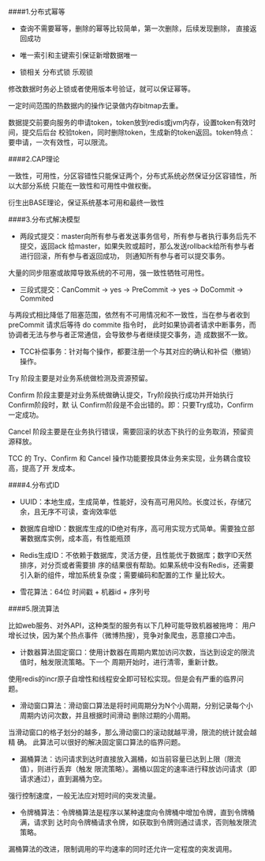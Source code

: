 ####1.分布式幂等

- 查询不需要幂等，删除的幂等比较简单，第一次删除，后续发现删除，
直接返回成功
  
- 唯一索引和主键索引保证新增数据唯一
- 锁相关 分布式锁 乐观锁

修改数据时务必上锁或者使用版本号验证，就可以保证幂等。

一定时间范围的热数据内的操作记录做内存bitmap去重。

数据提交前要向服务的申请token，token放到redis或jvm内存，设置token有效时间，提交后后台
校验token，同时删除token，生成新的token返回。token特点：要申请，一次有效性，可以限流。

####2.CAP理论

一致性，可用性，分区容错性只能保证两个，分布式系统必然保证分区容错性，所以大部分系统
只能在一致性和可用性中做权衡。

衍生出BASE理论，保证系统基本可用和最终一致性

####3.分布式解决模型

- 两段式提交：master向所有参与者发送事务信号，所有参与者执行事务后先不提交，返回ack
给master，如果失败或超时，那么发送rollback给所有参与者进行回滚，所有参与者返回成功，
  则通知所有参与者可以提交事务。
  
大量的同步阻塞或故障导致系统的不可用，强一致性牺牲可用性。

- 三段式提交：CanCommit -> yes -> PreCommit -> yes -> DoCommit -> Commited

与两段式相比降低了阻塞范围，依然有不可用情况和不一致性，当在参与者收到 preCommit 请求后等待 do commite 指令时，
此时如果协调者请求中断事务，而协调者无法与参与者正常通信，会导致参与者继续提交事务，造
成数据不一致。

- TCC补偿事务：针对每个操作，都要注册一个与其对应的确认和补偿（撤销）操作。

Try 阶段主要是对业务系统做检测及资源预留。

Confirm 阶段主要是对业务系统做确认提交，Try阶段执行成功并开始执行 Confirm阶段时，默
认 Confirm阶段是不会出错的。即：只要Try成功，Confirm一定成功。

Cancel 阶段主要是在业务执行错误，需要回滚的状态下执行的业务取消，预留资源释放。

TCC 的 Try、Confirm 和 Cancel 操作功能要按具体业务来实现，业务耦合度较高，提高了开
发成本。

####4.分布式ID

- UUID：本地生成，生成简单，性能好，没有高可用风险。长度过长，存储冗余，且无序不可读，查询效率低

- 数据库自增ID：数据库生成的ID绝对有序，高可用实现方式简单。需要独立部署数据库实例，成本高，有性能瓶颈

- Redis生成ID：不依赖于数据库，灵活方便，且性能优于数据库；数字ID天然排序，对分页或者需要排
  序的结果很有帮助。如果系统中没有Redis，还需要引入新的组件，增加系统复杂度；需要编码和配置的工作
  量比较大。

- 雪花算法：64位 时间戳 + 机器id + 序列号

####5.限流算法

比如web服务、对外API，这种类型的服务有以下几种可能导致机器被拖垮：
用户增长过快，因为某个热点事件（微博热搜），竞争对象爬虫，恶意接口冲击。

- 计数器算法固定窗口：使用计数器在周期内累加访问次数，当达到设定的限流值时，触发限流策略。下一个
  周期开始时，进行清零，重新计数。

使用redis的incr原子自增性和线程安全即可轻松实现。但是会有严重的临界问题。

- 滑动窗口算法：滑动窗口算法是将时间周期分为N个小周期，分别记录每个小周期内访问次数，并且根据时间滑动
  删除过期的小周期。

当滑动窗口的格子划分的越多，那么滑动窗口的滚动就越平滑，限流的统计就会越精
确。 此算法可以很好的解决固定窗口算法的临界问题。

- 漏桶算法：访问请求到达时直接放入漏桶，如当前容量已达到上限（限流值），则进行丢弃（触发
  限流策略）。漏桶以固定的速率进行释放访问请求（即请求通过），直到漏桶为空。
  
强行控制速度，一般无法应对短时间的突发流量。

- 令牌桶算法：令牌桶算法是程序以某种速度向令牌桶中增加令牌，直到令牌桶满，请求到
  达时向令牌桶请求令牌，如获取到令牌则通过请求，否则触发限流策略。

漏桶算法的改进，限制调用的平均速率的同时还允许一定程度的突发调用。